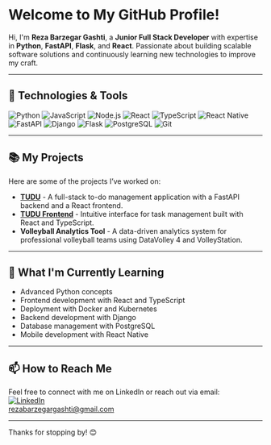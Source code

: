 # Welcome to My GitHub Profile!

Hi, I'm **Reza Barzegar Gashti**, a **Junior Full Stack Developer** with expertise in **Python**, **FastAPI**, **Flask**, and **React**. Passionate about building scalable software solutions and continuously learning new technologies to improve my craft.

---

## 🔧 Technologies & Tools

![Python](https://img.shields.io/badge/Python-3776AB?style=for-the-badge&logo=python&logoColor=white)
![JavaScript](https://img.shields.io/badge/JavaScript-F7DF1E?style=for-the-badge&logo=javascript&logoColor=black)
![Node.js](https://img.shields.io/badge/Node.js-339933?style=for-the-badge&logo=nodedotjs&logoColor=white)
![React](https://img.shields.io/badge/React-20232A?style=for-the-badge&logo=react&logoColor=61DAFB)
![TypeScript](https://img.shields.io/badge/TypeScript-007ACC?style=for-the-badge&logo=typescript&logoColor=white)
![React Native](https://img.shields.io/badge/React_Native-20232A?style=for-the-badge&logo=react&logoColor=61DAFB)
![FastAPI](https://img.shields.io/badge/FastAPI-009688?style=for-the-badge&logo=fastapi&logoColor=white)
![Django](https://img.shields.io/badge/Django-092E20?style=for-the-badge&logo=django&logoColor=white)
![Flask](https://img.shields.io/badge/Flask-000000?style=for-the-badge&logo=flask&logoColor=white)
![PostgreSQL](https://img.shields.io/badge/PostgreSQL-336791?style=for-the-badge&logo=postgresql&logoColor=white)
![Git](https://img.shields.io/badge/Git-F05032?style=for-the-badge&logo=git&logoColor=white)

---

## 📚 My Projects

Here are some of the projects I’ve worked on:

- [**TUDU**](https://github.com/RezaBG/TUDU) - A full-stack to-do management application with a FastAPI backend and a React frontend.
- [**TUDU Frontend**](https://github.com/RezaBG/TUDU_FE) - Intuitive interface for task management built with React and TypeScript.
- **Volleyball Analytics Tool** - A data-driven analytics system for professional volleyball teams using DataVolley 4 and VolleyStation.

---

## 🌱 What I'm Currently Learning

- Advanced Python concepts
- Frontend development with React and TypeScript
- Deployment with Docker and Kubernetes
- Backend development with Django
- Database management with PostgreSQL
- Mobile development with React Native

---

## 📫 How to Reach Me

Feel free to connect with me on LinkedIn or reach out via email:  
[![LinkedIn](https://img.shields.io/badge/LinkedIn-0077B5?style=for-the-badge&logo=linkedin&logoColor=white)](https://www.linkedin.com/in/reza-barzegar-gashti/)  
[rezabarzegargashti@gmail.com](mailto:rezabarzegargashti@gmail.com)

---

Thanks for stopping by! 😊
